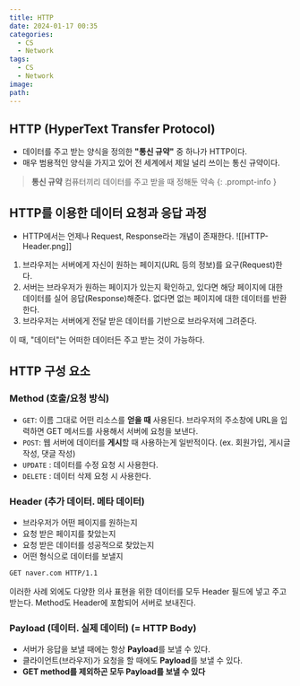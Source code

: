 ```yaml
---
title: HTTP
date: 2024-01-17 00:35
categories:
  - CS
  - Network
tags:
  - CS
  - Network
image: 
path:
---
```


## HTTP (HyperText Transfer Protocol)
+ 데이터를 주고 받는 양식을 정의한 **"통신 규약"** 중 하나가 HTTP이다.
+ 매우 범용적인 양식을 가지고 있어 전 세계에서 제일 널리 쓰이는 통신 규약이다.

> **통신 규약**
> 컴퓨터끼리 데이터를 주고 받을 때 정해둔 약속
{: .prompt-info }


## HTTP를 이용한 데이터 요청과 응답 과정
+ HTTP에서는 언제나 Request, Response라는 개념이 존재한다.
![[HTTP-Header.png]]

1. 브라우저는 서버에게 자신이 원하는 페이지(URL 등의 정보)를 요구(Request)한다.
2. 서버는 브라우저가 원하는 페이지가 있는지 확인하고, 있다면 해당 페이지에 대한 데이터를 실어 응답(Response)해준다. 없다면 없는 페이지에 대한 데이터를 반환한다.
3. 브라우저는 서버에게 전달 받은 데이터를 기반으로 브라우저에 그려준다.

이 때, "데이터"는 어떠한 데이터든 주고 받는 것이 가능하다.

## HTTP 구성 요소
### Method (호출/요청 방식)
- `GET`: 이름 그대로 어떤 리소스를 **얻을 때** 사용된다. 브라우저의 주소창에 URL을 입력하면 GET 메서드를 사용해서 서버에 요청을 보낸다.
- `POST`: 웹 서버에 데이터를 **게시**할 때 사용하는게 일반적이다. (ex. 회원가입, 게시글 작성, 댓글 작성)
- `UPDATE` : 데이터를 수정 요청 시 사용한다.
- `DELETE` : 데이터 삭제 요청 시 사용한다.

### Header (추가 데이터. 메타 데이터)
- 브라우저가 어떤 페이지를 원하는지
- 요청 받은 페이지를 찾았는지
- 요청 받은 데이터를 성공적으로 찾았는지
- 어떤 형식으로 데이터를 보낼지

```html
GET naver.com HTTP/1.1
```

이러한 사례 외에도 다양한 의사 표현을 위한 데이터를 모두 Header 필드에 넣고 주고 받는다. Method도 Header에 포함되어 서버로 보내진다.

### Payload (데이터. 실제 데이터) (= HTTP Body)
- 서버가 응답을 보낼 때에는 항상 **Payload**를 보낼 수 있다.
- 클라이언트(브라우저)가 요청을 할 때에도 **Payload**를 보낼 수 있다.
- **GET method를 제외하곤 모두 Payload를 보낼 수 있다**

